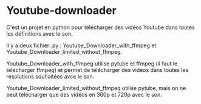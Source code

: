 # Youtube-downloader
C'est un projet en python pour télécharger des vidéos Youtube dans toutes les définitions avec le son.

Il y a deux fichier .py : Youtube_Downloader_with_ffmpeg et Youtube_Downloader_limited_without_ffmpeg.

Youtube_Downloader_with_ffmpeg utilise pytube et ffmpeg (il faut le télécharger ffmpeg) et permet de télécharger des vidéos dans toutes les résolutions souhaitées avce le son.

Youtube_Downloader_limited_without_ffmpeg utilise pytube, mais on ne peut télécharger que des vidéos en 360p et 720p avec le son.

